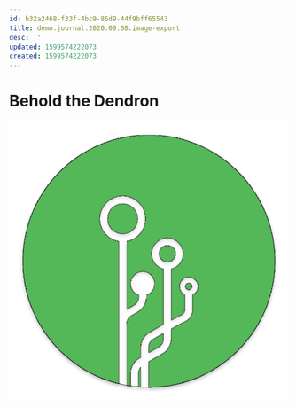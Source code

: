 ```yaml
---
id: b32a2468-f33f-4bc9-86d9-44f9bff65543
title: demo.journal.2020.09.08.image-export
desc: ''
updated: 1599574222073
created: 1599574222073
---
```


# Behold the Dendron
![logo](./assets/images/logo.png)